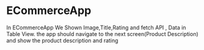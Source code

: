 # ECommerceApp
In ECommerceApp We Shown Image,Title,Rating  and fetch API , Data in Table View. the app should navigate to the next screen(Product Description) and show the product description and rating
